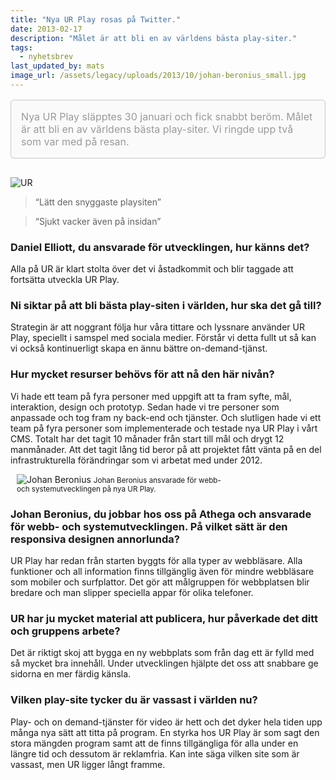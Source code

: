 ```yaml
---
title: "Nya UR Play rosas på Twitter."
date: 2013-02-17
description: "Målet är att bli en av världens bästa play-siter."
tags:
  - nyhetsbrev
last_updated_by: mats
image_url: /assets/legacy/uploads/2013/10/johan-beronius_small.jpg
---
```

<p style="padding: 1em; background-color:#FAFAFA; border:1px solid rgba(0, 0, 0, 0.2); color:#999999; font-size:16px; text-shadow:0 0 1px white; -webkit-border-radius: 6px; -moz-border-radius: 6px; border-radius: 6px; margin-bottom:30px;">Nya UR Play släpptes 30 januari och fick snabbt beröm. Målet är att bli en av världens bästa play-siter. Vi ringde upp två som var med på resan.</p>

<img class="float_right" alt="UR" src="http://i4.createsend1.com/ei/j/65/C0E/78E/063854/ur.png" >

> “Lätt den snyggaste playsiten”

> “Sjukt vacker även på insidan”

### Daniel Elliott, du ansvarade för utvecklingen, hur känns det?

Alla på UR är klart stolta över det vi åstadkommit och blir taggade att fortsätta utveckla UR Play.

### Ni siktar på att bli bästa play-siten i världen, hur ska det gå till?
Strategin är att noggrant följa hur våra tittare och lyssnare använder UR Play, speciellt i samspel med sociala medier. Förstår vi detta fullt ut så kan vi också kontinuerligt skapa en ännu bättre on-demand-tjänst.

### Hur mycket resurser behövs för att nå den här nivån?

Vi hade ett team på fyra personer med uppgift att ta fram syfte, mål, interaktion, design och prototyp. Sedan hade vi tre personer som anpassade och tog fram ny back-end och tjänster. Och slutligen hade vi ett team på fyra personer som implementerade och testade nya UR Play i vårt CMS. Totalt har det tagit 10 månader från start till mål och drygt 12 manmånader. Att det tagit lång tid beror på att projektet fått vänta på en del infrastrukturella förändringar som vi arbetat med under 2012.

<div class="float_right" style="max-width:342px; margin-left: 10px;">
<img alt="Johan Beronius" src="http://i1.createsend1.com/ei/j/65/C0E/78E/063854/johan-beronius.jpg"/>
<small>Johan Beronius ansvarade för webb- och systemutvecklingen på nya UR Play.</small>
</div>

### Johan Beronius, du jobbar hos oss på Athega och ansvarade för webb- och systemutvecklingen. På vilket sätt är den responsiva designen annorlunda?

UR Play har redan från starten byggts för alla typer av webbläsare. Alla funktioner och all information finns tillgänglig även för mindre webbläsare som mobiler och surfplattor. Det gör att målgruppen för webbplatsen blir bredare och man slipper speciella appar för olika telefoner.

### UR har ju mycket material att publicera, hur påverkade det ditt och gruppens arbete?

Det är riktigt skoj att bygga en ny webbplats som från dag ett är fylld med så mycket bra innehåll. Under utvecklingen hjälpte det oss att snabbare ge sidorna en mer färdig känsla.

### Vilken play-site tycker du är vassast i världen nu?

Play- och on demand-tjänster för video är hett och det dyker hela tiden upp många nya sätt att titta på program. En styrka hos UR Play är som sagt den stora mängden program samt att de finns tillgängliga för alla under en längre tid och dessutom är reklamfria. Kan inte säga vilken site som är vassast, men UR ligger långt framme.
